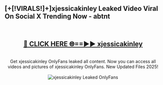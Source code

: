 <h2>[+[!VIRALS!]+]xjessicakinley Leaked Video Viral On Social X Trending Now - abtnt</h2>
<br>
<div align="center">
<h2><a href="https://libra.edu.pl?xjessicakinley" rel="nofollow">🔴 CLICK HERE 🌐==►► xjessicakinley</a></h2>
<br>
Get xjessicakinley OnlyFans leaked all content. Now you can access all videos and pictures of xjessicakinley OnlyFans. New Updated Files 2025!
<br>
<br>
<a href="https://libra.edu.pl?xjessicakinley" rel="nofollow" data-target="animated-image.originalLink"><img src="https://i.ibb.co.com/WyWwxjT/player-gif2.gif" alt="xjessicakinley Leaked OnlyFans" style="max-width: 100%; display: inline-block;" data-target="animated-image.originalImage"></a>
</div>
<br>